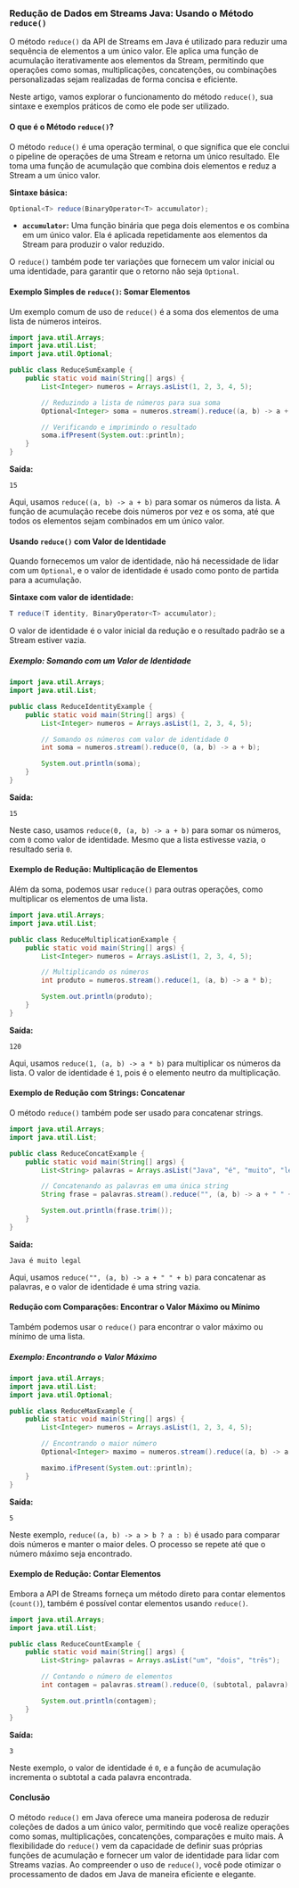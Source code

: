 ### Redução de Dados em Streams Java: Usando o Método `reduce()`

O método `reduce()` da API de Streams em Java é utilizado para reduzir uma sequência de elementos a um único valor. Ele
aplica uma função de acumulação iterativamente aos elementos da Stream, permitindo que operações como somas,
multiplicações, concatenções, ou combinações personalizadas sejam realizadas de forma concisa e eficiente.

Neste artigo, vamos explorar o funcionamento do método `reduce()`, sua sintaxe e exemplos práticos de como ele pode ser
utilizado.

#### O que é o Método `reduce()`?

O método `reduce()` é uma operação terminal, o que significa que ele conclui o pipeline de operações de uma Stream e
retorna um único resultado. Ele toma uma função de acumulação que combina dois elementos e reduz a Stream a um único
valor.

**Sintaxe básica:**

```java
Optional<T> reduce(BinaryOperator<T> accumulator);
```

- **`accumulator`:** Uma função binária que pega dois elementos e os combina em um único valor. Ela é aplicada
  repetidamente aos elementos da Stream para produzir o valor reduzido.

O `reduce()` também pode ter variações que fornecem um valor inicial ou uma identidade, para garantir que o retorno não
seja `Optional`.

#### Exemplo Simples de `reduce()`: Somar Elementos

Um exemplo comum de uso de `reduce()` é a soma dos elementos de uma lista de números inteiros.

```java
import java.util.Arrays;
import java.util.List;
import java.util.Optional;

public class ReduceSumExample {
    public static void main(String[] args) {
        List<Integer> numeros = Arrays.asList(1, 2, 3, 4, 5);

        // Reduzindo a lista de números para sua soma
        Optional<Integer> soma = numeros.stream().reduce((a, b) -> a + b);

        // Verificando e imprimindo o resultado
        soma.ifPresent(System.out::println);
    }
}
```

**Saída:**

```
15
```

Aqui, usamos `reduce((a, b) -> a + b)` para somar os números da lista. A função de acumulação recebe dois números por
vez e os soma, até que todos os elementos sejam combinados em um único valor.

#### Usando `reduce()` com Valor de Identidade

Quando fornecemos um valor de identidade, não há necessidade de lidar com um `Optional`, e o valor de identidade é usado
como ponto de partida para a acumulação.

**Sintaxe com valor de identidade:**

```java
T reduce(T identity, BinaryOperator<T> accumulator);
```

O valor de identidade é o valor inicial da redução e o resultado padrão se a Stream estiver vazia.

##### Exemplo: Somando com um Valor de Identidade

```java
import java.util.Arrays;
import java.util.List;

public class ReduceIdentityExample {
    public static void main(String[] args) {
        List<Integer> numeros = Arrays.asList(1, 2, 3, 4, 5);

        // Somando os números com valor de identidade 0
        int soma = numeros.stream().reduce(0, (a, b) -> a + b);

        System.out.println(soma);
    }
}
```

**Saída:**

```
15
```

Neste caso, usamos `reduce(0, (a, b) -> a + b)` para somar os números, com `0` como valor de identidade. Mesmo que a
lista estivesse vazia, o resultado seria `0`.

#### Exemplo de Redução: Multiplicação de Elementos

Além da soma, podemos usar `reduce()` para outras operações, como multiplicar os elementos de uma lista.

```java
import java.util.Arrays;
import java.util.List;

public class ReduceMultiplicationExample {
    public static void main(String[] args) {
        List<Integer> numeros = Arrays.asList(1, 2, 3, 4, 5);

        // Multiplicando os números
        int produto = numeros.stream().reduce(1, (a, b) -> a * b);

        System.out.println(produto);
    }
}
```

**Saída:**

```
120
```

Aqui, usamos `reduce(1, (a, b) -> a * b)` para multiplicar os números da lista. O valor de identidade é `1`, pois é o
elemento neutro da multiplicação.

#### Exemplo de Redução com Strings: Concatenar

O método `reduce()` também pode ser usado para concatenar strings.

```java
import java.util.Arrays;
import java.util.List;

public class ReduceConcatExample {
    public static void main(String[] args) {
        List<String> palavras = Arrays.asList("Java", "é", "muito", "legal");

        // Concatenando as palavras em uma única string
        String frase = palavras.stream().reduce("", (a, b) -> a + " " + b);

        System.out.println(frase.trim());
    }
}
```

**Saída:**

```
Java é muito legal
```

Aqui, usamos `reduce("", (a, b) -> a + " " + b)` para concatenar as palavras, e o valor de identidade é uma string
vazia.

#### Redução com Comparações: Encontrar o Valor Máximo ou Mínimo

Também podemos usar o `reduce()` para encontrar o valor máximo ou mínimo de uma lista.

##### Exemplo: Encontrando o Valor Máximo

```java
import java.util.Arrays;
import java.util.List;
import java.util.Optional;

public class ReduceMaxExample {
    public static void main(String[] args) {
        List<Integer> numeros = Arrays.asList(1, 2, 3, 4, 5);

        // Encontrando o maior número
        Optional<Integer> maximo = numeros.stream().reduce((a, b) -> a > b ? a : b);

        maximo.ifPresent(System.out::println);
    }
}
```

**Saída:**

```
5
```

Neste exemplo, `reduce((a, b) -> a > b ? a : b)` é usado para comparar dois números e manter o maior deles. O processo
se repete até que o número máximo seja encontrado.

#### Exemplo de Redução: Contar Elementos

Embora a API de Streams forneça um método direto para contar elementos (`count()`), também é possível contar elementos
usando `reduce()`.

```java
import java.util.Arrays;
import java.util.List;

public class ReduceCountExample {
    public static void main(String[] args) {
        List<String> palavras = Arrays.asList("um", "dois", "três");

        // Contando o número de elementos
        int contagem = palavras.stream().reduce(0, (subtotal, palavra) -> subtotal + 1, Integer::sum);

        System.out.println(contagem);
    }
}
```

**Saída:**

```
3
```

Neste exemplo, o valor de identidade é `0`, e a função de acumulação incrementa o subtotal a cada palavra encontrada.

#### Conclusão

O método `reduce()` em Java oferece uma maneira poderosa de reduzir coleções de dados a um único valor, permitindo que
você realize operações como somas, multiplicações, concatenções, comparações e muito mais. A flexibilidade do `reduce()`
vem da capacidade de definir suas próprias funções de acumulação e fornecer um valor de identidade para lidar com
Streams vazias. Ao compreender o uso de `reduce()`, você pode otimizar o processamento de dados em Java de maneira
eficiente e elegante.